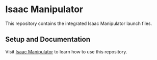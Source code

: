 # Isaac Manipulator

This repository contains the integrated Isaac Manipulator launch files.

## Setup and Documentation

Visit [Isaac Manipulator](https://nvidia-isaac-ros.github.io/reference_workflows/isaac_manipulator/index.html) to learn how to use this repository.
